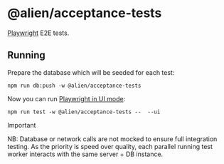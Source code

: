 # @alien/acceptance-tests

[Playwright](https://playwright.dev/) E2E tests.

## Running

Prepare the database which will be seeded for each test:

```
npm run db:push -w @alien/acceptance-tests
```

Now you can run [Playwright in UI mode](https://playwright.dev/docs/test-ui-mode):

```
npm run test -w @alien/acceptance-tests --  --ui
```

> [!IMPORTANT]  
NB: Database or network calls are not mocked to ensure full integration testing. As the priority is speed over quality, each parallel running test worker interacts with the same server + DB instance.
